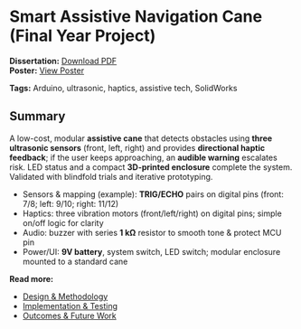 # Smart Assistive Navigation Cane (Final Year Project)

**Dissertation:** [Download PDF](../../assets/images/final-year-project-dissertation.pdf)  
**Poster:** [View Poster](../../assets/images/final-year-project-poster.pdf)

**Tags:** Arduino, ultrasonic, haptics, assistive tech, SolidWorks

## Summary
A low-cost, modular **assistive cane** that detects obstacles using **three ultrasonic sensors**
(front, left, right) and provides **directional haptic feedback**; if the user keeps approaching,
an **audible warning** escalates risk. LED status and a compact **3D-printed enclosure** complete the system. Validated with blindfold trials and iterative prototyping. 

- Sensors & mapping (example): **TRIG/ECHO** pairs on digital pins (front: 7/8; left: 9/10; right: 11/12)  
- Haptics: three vibration motors (front/left/right) on digital pins; simple on/off logic for clarity  
- Audio: buzzer with series **1 kΩ** resistor to smooth tone & protect MCU pin  
- Power/UI: **9V battery**, system switch, LED switch; modular enclosure mounted to a standard cane 

**Read more:**  
- [Design & Methodology](design.md)  
- [Implementation & Testing](testing.md)  
- [Outcomes & Future Work](outcomes.md)
